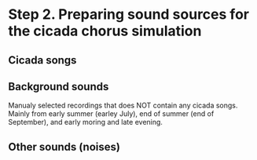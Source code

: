 # Step 2. Preparing sound sources for the cicada chorus simulation
## Cicada songs


## Background sounds
Manualy selected recordings that does NOT contain any cicada songs.
Mainly from early summer (earley July), end of summer (end of September), and early moring and late evening.

## Other sounds (noises)
